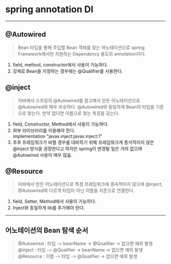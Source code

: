 # spring annotation DI

-----

## @Autowired
> Bean 타입을 통해 주입할 Bean 객체를 찾는 어노테이션으로 spring Framework에서만 지원하는
> Dependency 용도의 annotation이다.
1. field, method, constructor에서 사용이 가능하다.
2. 강제로 Bean을 지정하는 경우에는 @Qualifier를 사용한다.

## @inject
> 자바에서 스프링의 @Autowired를 참고해서 만든 어노테이션으로 @Autowired와 매우 비슷하다.
> @Autowired와 동일하게 Bean의 타입을 기준으로 찾는다. 만약 없다면 이름으로 찾는 특징을 갖는다.
1. field, Constructor, Method에서 사용이 가능하다.
2. 외부 라이브러리를 이용해야 한다. <br>
   implementation "javax.inject:javax.inject:1"
3. 추후 프레임워크가 바뀔 경우를 대비하기 위해 프레임워크게 종석적이지 않은  <br> @Inject 방식을 권장한다고 하지만
   spring이 변경될 일은 거의 없으며 @Autowired 사용이 매우 많음.

## @Resource
> 자바에서 만든 어노테이션으로 특정 프레임워크에 종속적이지 않으며 @inject, @Autowired와
>다르게 타입이 아닌 이름을 지준으로 연결한다.

1. field, Setter, Method에서 사용이 가능하다.
2. Inject와 동일하게 lib를 추가해야 한다.

---

## 어노테이션의 Bean 탐색 순서
> @Autowired : 타입 -> beanName -> @Qualifier -> 없으면 예외 발생 <br>
> @inject : 타입 -> @Qualifier -> beanName -> 없으면 예외 발생 <br>
> @Resource : 이름 -> 타입 -> @Qualifier -> 없으면 예외 발생